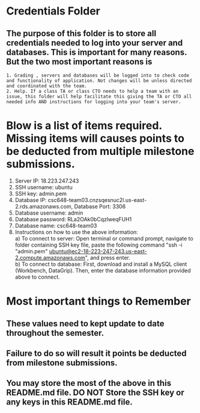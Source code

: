 # Credentials Folder

## The purpose of this folder is to store all credentials needed to log into your server and databases. This is important for many reasons. But the two most important reasons is
    1. Grading , servers and databases will be logged into to check code and functionality of application. Not changes will be unless directed and coordinated with the team.
    2. Help. If a class TA or class CTO needs to help a team with an issue, this folder will help facilitate this giving the TA or CTO all needed info AND instructions for logging into your team's server. 


# Blow is a list of items required. Missing items will causes points to be deducted from multiple milestone submissions.

1. Server IP: 18.223.247.243
2. SSH username: ubuntu
3. SSH key: admin.pem
4. Database IP: csc648-team03.cnzsqesnuc2l.us-east-2.rds.amazonaws.com, Database Port: 3306
5. Database username: admin
6. Database password: RLa2OAk0bCqzlweqFUH1
7. Database name: csc648-team03
8. Instructions on how to use the above information:<br>
	a) To connect to server: Open terminal or command prompt, navigate to folder containing SSH key file, paste the following command "ssh -i "admin.pem" ubuntu@ec2-18-223-247-243.us-east-2.compute.amazonaws.com", and press enter.<br>
	b) To connect to database: First, download and install a MySQL client (Workbench, DataGrip). Then, enter the database information provided above to connect.<br>

# Most important things to Remember
## These values need to kept update to date throughout the semester. <br>
## <strong>Failure to do so will result it points be deducted from milestone submissions.</strong><br>
## You may store the most of the above in this README.md file. DO NOT Store the SSH key or any keys in this README.md file.